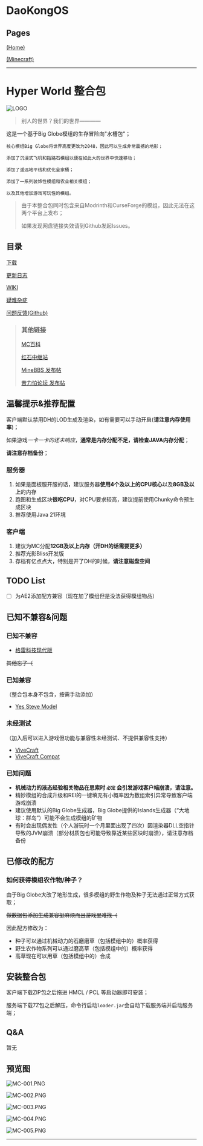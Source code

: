 # DaoKongOS

## Pages

[(Home)](/)

[(Minecraft)](/pages/minecraft)

---

# Hyper World 整合包

![LOGO](./assets/images/MCLOGO.png)

> 别人的世界？我们的世界————

这是一个基于Big Globe模组的生存冒险向"水槽包"；

```text
核心模组Big Globe将世界高度更改为2048，因此可以生成非常震撼的地形；

添加了沉浸式飞机和指路石模组以便在如此大的世界中快速移动；

添加了遥远地平线和优化全家桶；

添加了一系列装饰性模组和农业相关模组；

以及其他增加游戏可玩性的模组。
```

> 由于本整合包同时包含来自Modrinth和CurseForge的模组，因此无法在这两个平台上发布；
> 
> 如果发现网盘链接失效请到Github发起Issues。

## 目录

[下载](./downloads)

[更新日志](./update)

[WIKI](./wiki)

[疑难杂症](./questions)

[问题反馈(Github)](https://github.com/YELANDAOKONG/McPackHyperWorld/)

> 
> ### 其他链接
> [MC百科](https://www.mcmod.cn/modpack/1076.html)
>
> [红石中继站](https://www.mczwlt.net/resource/ze9gi29s)
> 
> [MineBBS 发布帖](https://www.minebbs.com/resources/1-20-1-fabric-gao-you-hua-sheng-cun-de-xing-yao-yuan-de-ping-xian-you-fu-wu-duan-hyper-world.10970/)
>
> [苦力怕论坛 发布帖](https://klpbbs.com/thread-159648-1-1.html)
>


## 温馨提示&推荐配置

客户端默认禁用DH的LOD生成及渲染，如有需要可以手动开启(**请注意内存使用率**)；

如果游戏*一卡一卡的还未响应*，**通常是内存分配不足，请检查JAVA内存分配**；

**请注意存档备份**；

### 服务器
1. 如果是面板服开服的话，建议服务器**使用4个及以上的CPU核心**以及**8GB及以上**的内存
2. 跑图和生成区块**很吃CPU**，对CPU要求较高，建议提前使用Chunky命令预生成区块
3. 推荐使用Java 21环境

### 客户端
1. 建议为MC分配**12GB及以上内存（开DH的话需要更多）**
2. 推荐光影Bliss开发版
3. 存档有亿点点大，特别是开了DH的时候，**请注意磁盘空间**

## TODO List

- [ ] 为AE2添加配方兼容（现在加了模组但是没法获得模组物品）

## 已知不兼容&问题

### 已知不兼容
- [格雷科技现代版](https://www.mcmod.cn/class/12850.html)

~~其他忘了（~~

### 已知兼容

（整合包本身不包含，按需手动添加）

- [Yes Steve Model](https://www.mcmod.cn/class/8616.html)

### 未经测试

（加入后可以进入游戏但功能与兼容性未经测试、不提供兼容性支持）

- [ViveCraft](https://www.mcmod.cn/class/1119.html)
- [ViveCraft Compat](https://www.mcmod.cn/class/11689.html)

### 已知问题

- **机械动力的液态经验相关物品在思索时 `必定` 会引发游戏客户端崩溃，请注意。**
- 精妙模组的合成升级和REI的一键填充有小概率因为数组索引异常导致客户端游戏崩溃
- 建议使用默认的Big Globe生成器，Big Globe提供的Islands生成器（“大地球：群岛”）可能不会生成模组的矿物
- 有时会出现偶发性（个人游玩时一个月里面出现了四次）因渲染器DLL空指针导致的JVM崩溃（部分材质包也可能导致靠近某些区块时崩溃），请注意存档备份

## 已修改的配方

### 如何获得模组农作物/种子？

由于Big Globe大改了地形生成，很多模组的野生作物及种子无法通过正常方式获取；

~~做数据包添加生成兼容挺麻烦而且游戏里难找（~~

因此配方修改为：

- 种子可以通过机械动力的石磨磨草（包括模组中的）概率获得
- 野生农作物系列可以通过磨高草（包括模组中的）概率获得
- 高草现在可以用草（包括模组中的）合成

## 安装整合包

客户端下载ZIP包之后拖进 HMCL / PCL 等启动器即可安装；

服务端下载7Z包之后解压，命令行启动`loader.jar`会自动下载服务端并启动服务端；

## Q&A

暂无

## 预览图

![MC-001.PNG](./assets/images/MC001.png)

![MC-002.PNG](./assets/images/MC002.png)

![MC-003.PNG](./assets/images/MC003.png)

![MC-004.PNG](./assets/images/MC004.png)

![MC-005.PNG](./assets/images/MC005.png)

---

<script src="https://giscus.app/client.js"
        data-repo="YELANDAOKONG/DaoKongOS"
        data-repo-id="R_kgDOOCWX7g"
        data-category="Announcements"
        data-category-id="DIC_kwDOOCWX7s4CngzH"
        data-mapping="pathname"
        data-strict="0"
        data-reactions-enabled="1"
        data-emit-metadata="0"
        data-input-position="top"
        data-theme="preferred_color_scheme"
        data-lang="zh-CN"
        crossorigin="anonymous"
        async>
</script>

<script>
    var _hmt = _hmt || [];
    (function() {
        var hm = document.createElement("script");
        hm.src = "https://hm.baidu.com/hm.js?e467154e934c2dc14879fbb2df219013";
        var s = document.getElementsByTagName("script")[0];
        s.parentNode.insertBefore(hm, s);
    })();
</script>
